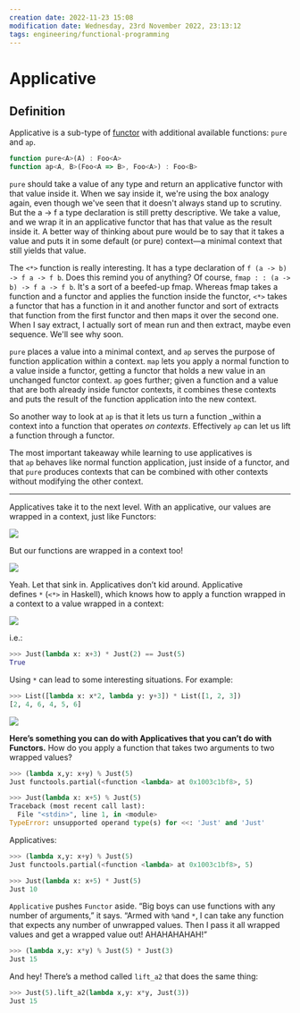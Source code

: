 ```yaml
---
creation date: 2022-11-23 15:08
modification date: Wednesday, 23rd November 2022, 23:13:12
tags: engineering/functional-programming
---
```


# Applicative

## Definition

Applicative is a sub-type of [functor](functor.md) with additional available functions: `pure` and `ap`.

```javascript
function pure<A>(A) : Foo<A>  
function ap<A, B>(Foo<A => B>, Foo<A>) : Foo<B>
```

`pure` should take a value of any type and return an applicative functor with that value inside it. When we say inside it, we're using the box analogy again, even though we've seen that it doesn't always stand up to scrutiny. But the a -> f a type declaration is still pretty descriptive. We take a value, and we wrap it in an applicative functor that has that value as the result inside it.  A better way of thinking about pure would be to say that it takes a value and puts it in some default (or pure) context—a minimal context that still yields that value.

The `<*>` function is really interesting. It has a type declaration of `f (a -> b) -> f a -> f b`. Does this remind you of anything? Of course, `fmap : : (a -> b) -> f a -> f b`. It's a sort of a beefed-up fmap. Whereas fmap takes a function and a functor and applies the function inside the functor, `<*>` takes a functor that has a function in it and another functor and sort of extracts that function from the first functor and then maps it over the second one. When I say extract, I actually sort of mean run and then extract, maybe even sequence. We'll see why soon.

`pure` places a value into a minimal context, and `ap` serves the purpose of function application within a context. `map` lets you apply a normal function to a value inside a functor, getting a functor that holds a new value in an unchanged functor context. `ap` goes further; given a function and a value that are both already inside functor contexts, it combines these contexts and puts the result of the function application into the new context.

So another way to look at `ap` is that it lets us turn a function _within a context into a function that operates _on contexts_. Effectively `ap` can let us lift a function through a functor.

The most important takeaway while learning to use applicatives is that `ap` behaves like normal function application, just inside of a functor, and that `pure` produces contexts that can be combined with other contexts without modifying the other context.


---
Applicatives take it to the next level. With an applicative, our values are wrapped in a context, just like Functors:

![](https://camo.githubusercontent.com/792ecd2f6bb3dbaf41dccdc23d6ebe5a0d1543e7e2ffec531a772fb0dccf9799/687474703a2f2f616469742e696f2f696d67732f66756e63746f72732f76616c75655f616e645f636f6e746578742e706e67)

But our functions are wrapped in a context too!

![](https://camo.githubusercontent.com/bfd909e988866e441c92a1a8f8cebb3d4f1fe06519b0ede6c0d49080c52dbc5a/687474703a2f2f616469742e696f2f696d67732f66756e63746f72732f66756e6374696f6e5f616e645f636f6e746578742e706e67)

Yeah. Let that sink in. Applicatives don’t kid around. Applicative defines `*` (`<*>` in Haskell), which knows how to apply a function wrapped in a context to a value wrapped in a context:

![](https://camo.githubusercontent.com/7a69c8d02554f4fb5b5a8670f1aae57c114284fdcb5d8b8800a0eed380cf78f4/687474703a2f2f616469742e696f2f696d67732f66756e63746f72732f6170706c696361746976655f6a7573742e706e67)

i.e.:

```python
>>> Just(lambda x: x+3) * Just(2) == Just(5)
True
```

Using `*` can lead to some interesting situations. For example:

```python
>>> List([lambda x: x*2, lambda y: y+3]) * List([1, 2, 3])
[2, 4, 6, 4, 5, 6]
```

![](https://camo.githubusercontent.com/367abfb69c81b3fc6c06b55a1028a0719a2c8b7047cfdf3cfb78b127317a926e/687474703a2f2f616469742e696f2f696d67732f66756e63746f72732f6170706c696361746976655f6c6973742e706e67)

**Here’s something you can do with Applicatives that you can’t do with Functors.** How do you apply a function that takes two arguments to two wrapped values?

```python
>>> (lambda x,y: x+y) % Just(5)
Just functools.partial(<function <lambda> at 0x1003c1bf8>, 5)

>>> Just(lambda x: x+5) % Just(5)
Traceback (most recent call last):
  File "<stdin>", line 1, in <module>
TypeError: unsupported operand type(s) for <<: 'Just' and 'Just'

```


Applicatives:

```python
>>> (lambda x,y: x+y) % Just(5)
Just functools.partial(<function <lambda> at 0x1003c1bf8>, 5)

>>> Just(lambda x: x+5) * Just(5)
Just 10
```

`Applicative` pushes `Functor` aside. “Big boys can use functions with any number of arguments,” it says. “Armed with `%`and `*`, I can take any function that expects any number of unwrapped values. Then I pass it all wrapped values and get a wrapped value out! AHAHAHAHAH!”

```python
>>> (lambda x,y: x*y) % Just(5) * Just(3)
Just 15
```

And hey! There’s a method called `lift_a2` that does the same thing:

```python
>>> Just(5).lift_a2(lambda x,y: x*y, Just(3))
Just 15
```
